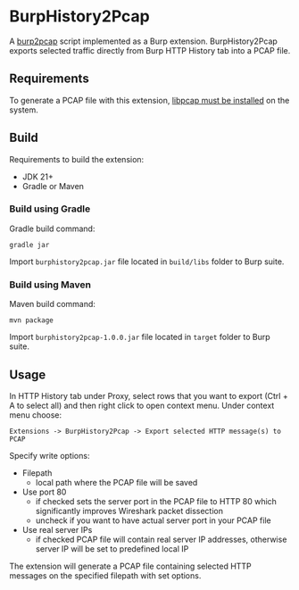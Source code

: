 # BurpHistory2Pcap

A [burp2pcap](https://github.com/turekt/burp2pcap) script implemented as a Burp extension.
BurpHistory2Pcap exports selected traffic directly from Burp HTTP History tab into a PCAP file.

## Requirements

To generate a PCAP file with this extension, <ins>libpcap must be installed</ins> on the system.

## Build

Requirements to build the extension:
- JDK 21+
- Gradle or Maven

### Build using Gradle

Gradle build command:
```
gradle jar
```
Import `burphistory2pcap.jar` file located in `build/libs` folder to Burp suite.

### Build using Maven

Maven build command:
```
mvn package
```
Import `burphistory2pcap-1.0.0.jar` file located in `target` folder to Burp suite.

## Usage

In HTTP History tab under Proxy, select rows that you want to export (Ctrl + A to select all) and then right click to open context menu. Under context menu choose:
```
Extensions -> BurpHistory2Pcap -> Export selected HTTP message(s) to PCAP
```

Specify write options:
- Filepath
  - local path where the PCAP file will be saved
- Use port 80
  - if checked sets the server port in the PCAP file to HTTP 80 which significantly improves Wireshark packet dissection
  - uncheck if you want to have actual server port in your PCAP file
- Use real server IPs
  - if checked PCAP file will contain real server IP addresses, otherwise server IP will be set to predefined local IP

The extension will generate a PCAP file containing selected HTTP messages on the specified filepath with set options.
